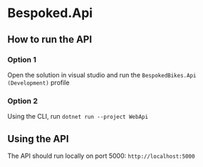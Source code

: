 # Bespoked.Api

## How to run the API

### Option 1

Open the solution in visual studio and run the `BespokedBikes.Api (Development)` profile

### Option 2

Using the CLI, run `dotnet run --project WebApi`

## Using the API

The API should run locally on port 5000: `http://localhost:5000`

